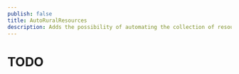 ```yaml
---
publish: false
title: AutoRuralResources
description: Adds the possibility of automating the collection of resources from rural villages. Needs captain to run
---
```


# TODO
